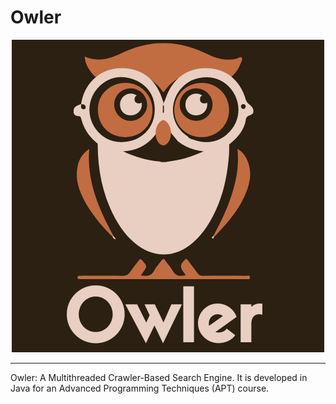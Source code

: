 # Owler
<p align="center">
  <img src="./code/frontend/src/Styles/Owl.png" alt="Owler">
</p>

---
Owler: A Multithreaded Crawler-Based Search Engine. It is developed in Java for an Advanced Programming Techniques (APT) course.

